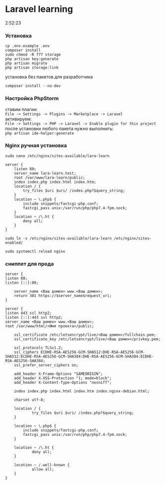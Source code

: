 # Laravel learning

2:52:23

### Установка

~~~
cp .env.example .env
composer install
sudo chmod -R 777 storage
php artisan key:generate
php artisan migrate
php artisan storage:link
~~~

установка без пакетов для разработчика
~~~
composer install --no-dev
~~~

### Настройка PhpStorm
ставим плагин:<br>
`File -> Settings -> Plugins -> Marketplace -> Laravel`<br>
активируем:<br>
`File -> Settings -> PHP -> Laravel -> Enable plugin for this project`<br>
после установки любого пакета нужно выполнить:<br>
`php artisan ide-helper:generate`

### Nginx ручная установка

~~~
sudo nano /etc/nginx/sites-available/lara-learn
~~~

~~~
server {
    listen 80;
    server_name lara-learn.test;
    root /var/www/lara-learn/public;
    index index.php index.html index.htm;
    location / {
        try_files $uri $uri/ /index.php?$query_string;
    }
    location ~ \.php$ {
        include snippets/fastcgi-php.conf;
        fastcgi_pass unix:/var/run/php/php7.4-fpm.sock;
    }
    location ~ /\.ht {
        deny all;
    }
}
~~~

~~~
sudo ln -s /etc/nginx/sites-available/lara-learn /etc/nginx/sites-enabled/
~~~

~~~
sudo systemctl reload nginx
~~~

### сниппет для прода
~~~
server {
listen 80;
listen [::]:80;

    server_name <Ваш домен> www.<Ваш домен>;
    return 301 https://$server_name$request_uri;
}

server {
listen 443 ssl http2;
listen [::]:443 ssl http2;
server_name <Ваш домен> www.<Ваш домен>;
root /var/www/html/<Имя проекта>/public;

    ssl_certificate /etc/letsencrypt/live/<Ваш домен>/fullchain.pem;
    ssl_certificate_key /etc/letsencrypt/live/<Ваш домен>/privkey.pem;

    ssl_protocols TLSv1.2;
    ssl_ciphers ECDHE-RSA-AES256-GCM-SHA512:DHE-RSA-AES256-GCM-SHA512:ECDHE-RSA-AES256-GCM-SHA384:DHE-RSA-AES256-GCM-SHA384:ECDHE-RSA-AES256-SHA384;
    ssl_prefer_server_ciphers on;

    add_header X-Frame-Options "SAMEORIGIN";
    add_header X-XSS-Protection "1; mode=block";
    add_header X-Content-Type-Options "nosniff";

    index index.php index.html index.htm index.nginx-debian.html;

    charset utf-8;

    location / {
            try_files $uri $uri/ /index.php?$query_string;
    }

    location ~ \.php$ {
        include snippets/fastcgi-php.conf;
        fastcgi_pass unix:/var/run/php/php7.4-fpm.sock;
    }

    location ~ /\.ht {
            deny all;
    }

    location ~ /.well-known {
            allow all;
    }
}
~~~
